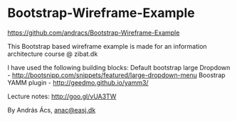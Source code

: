 # Bootstrap-Wireframe-Example
https://github.com/andracs/Bootstrap-Wireframe-Example

This Bootstrap based wireframe example is made for an information architecture course @ zibat.dk

I have used the following building blocks:
Default bootstrap large Dropdown - http://bootsnipp.com/snippets/featured/large-dropdown-menu 
Boostrap YAMM plugin - http://geedmo.github.io/yamm3/ 

Lecture notes:
http://goo.gl/vUA3TW

By András Ács, anac@easj.dk
